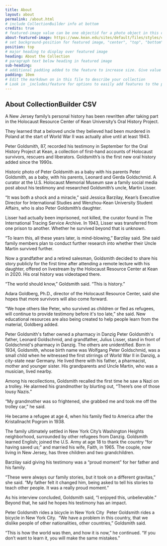 ```yaml
---
title: About
layout: about
permalink: /about.html
# include CollectionBuilder info at bottom
credits: true
# featured-image value can be one objectid for a photo object in this collection, a relative path to an image in this project, or a full url to any image. If left blank, no featured image will appear at top of About page.
about-featured-image: https://www.kean.edu/sites/default/files/styles/content_width/public/2021-12/peter%20and%20faith%20goldsmith%20resized%20to%20fit%20and%20lightened.PNG?itok=f7NDCyk6
# set background-position for featured image, "center", "top", "bottom"
position: top
# major heading to display over featured image
heading: About the Collection
# paragraph text below heading in featured image
sub-heading: 
# additional padding added to the feature to increase size. Give value in em or px, e.g. "5em".
padding: 10em
# Edit the markdown on in this file to describe your collection
# Look in _includes/feature for options to easily add features to the page
---
```


## About CollectionBuilder CSV

A New Jersey family’s personal history has been rewritten after taking part in the Holocaust Resource Center of Kean University’s Oral History Project. 

They learned that a beloved uncle they believed had been murdered in Poland at the start of World War II was actually alive until at least 1943.

Peter Goldsmith, 87, recorded his testimony in September for the Oral History Project at Kean, a collection of first-hand accounts of Holocaust survivors, rescuers and liberators. Goldsmith’s is the first new oral history added since the 1990s.

Historic photo of Peter Goldsmith as a baby with his parents
Peter Goldsmith, as a baby, with his parents, Leonard and Gerda Goldschmid.
A curator at the U.S. Holocaust Memorial Museum saw a family social media post about his testimony and researched Goldsmith’s uncle, Martin Lisser. 

“It was both a shock and a miracle,” said Jessica Barzilay, Kean’s Executive Director for International Studies and Wenzhou-Kean University Student Affairs, who is also Peter Goldsmith’s daughter.

Lisser had actually been imprisoned, not killed, the curator found in The International Tracing Service Archive. In 1943, Lisser was transferred from one prison to another. Whether he survived beyond that is unknown.

“To learn this, all these years later, is mind-blowing,” Barzilay said. She said family members plan to conduct further research into whether their Uncle Martin survived further.

Now a grandfather and a retired salesman, Goldsmith decided to share his story publicly for the first time after attending a remote lecture with his daughter, offered on livestream by the Holocaust Resource Center at Kean in 2020. His oral history was videotaped there.

“The world should know,” Goldsmith said. “This is history.”

Adara Goldberg, Ph.D., director of the Holocaust Resource Center, said she hopes that more survivors will also come forward.

“We hope others like Peter, who survived as children or fled as refugees, will continue to provide testimony before it's too late,” she said. New educational resources are also being created to help people learn from the material, Goldberg added.

Peter Goldsmith's father owned a pharmacy in Danzig
​​​Peter Goldsmith's father, Leonard Goldschmid, and grandfather, Julius Lisser, stand in front of Goldschmid's pharmacy in Danzig. The others are unidentified.
Born in 1934, Goldsmith, whose birth name was Wolfgang Peter Goldschmid, was a small child when he witnessed the first stirrings of World War II in Danzig, a city-state near Germany. He lived there with his father, a pharmacist, mother and younger sister. His grandparents and Uncle Martin, who was a musician, lived nearby. 

Among his recollections, Goldsmith recalled the first time he saw a Nazi on a trolley. He alarmed his grandmother by blurting out, “There’s one of those lousy Nazis.”

“My grandmother was so frightened, she grabbed me and took me off the trolley car,” he said. 

He became a refugee at age 4, when his family fled to America after the Kristallnacht Pogrom in 1938.

The family ultimately settled in New York City’s Washington Heights neighborhood, surrounded by other refugees from Danzig. Goldsmith learned English; joined the U.S. Army at age 18 to thank the country “for having saved us;” and married his wife, Faith, in 1965. The couple, now living in New Jersey, has three children and two grandchildren.

Barzilay said giving his testimony was a “proud moment” for her father and his family.

“These were always our family stories, but it took on a different gravitas,” she said. “My father felt it changed him, being asked to tell his stories to teach other people. It was a really proud moment.”

As his interview concluded, Goldsmith said, “I enjoyed this, unbelievable.” Beyond that, he said he hopes his testimony has an impact.

Peter Goldsmith rides a bicycle in New York City
​ Peter Goldsmith rides a bicycle in New York City. ​
“We have a problem in this country, that we dislike people of other nationalities, other countries,” Goldsmith said. 

“This is how the world was then, and how it is now,” he continued. “If you don’t want to learn it, you will make the same mistakes.”

